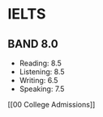 # IELTS
## BAND 8.0
- Reading: 8.5
- Listening: 8.5
- Writing: 6.5
- Speaking: 7.5


[[00 College Admissions]]